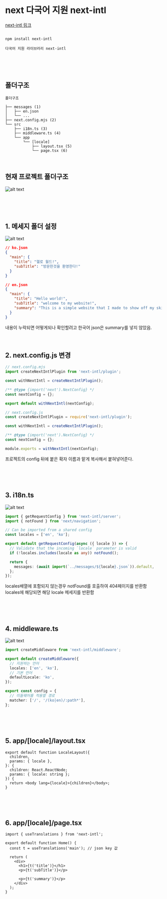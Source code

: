 # next 다국어 지원 next-intl

[next-intl 링크](https://next-intl-docs.vercel.app/docs/getting-started)

```

npm install next-intl

다국어 지원 라이브러리 next-intl

```

<br/>
<br/>
<br/>

## 폴더구조

```
폴더구조

├── messages (1)
│   ├── en.json
│   └── ...
├── next.config.mjs (2)
└── src
    ├── i18n.ts (3)
    ├── middleware.ts (4)
    └── app
        └── [locale]
            ├── layout.tsx (5)
            └── page.tsx (6)
```

<br/>

## 현재 프로젝트 폴더구조

![alt text](til1.png)

<br/>
<br/>
<br/>

## 1. 메세지 폴더 설정

![alt text](til2.png)

```json
// ko.json
{
  "main": {
    "title": "헬로 월드!",
    "subTitle": "방문한것을 환영한다!"
  }
}

// en.json
{
  "main": {
    "title": "Hello world!",
    "subTitle": "welcome to my website!",
    "summary": "This is a simple website that I made to show off my skills. I hope you like it!"
  }
}

```

내용이 누락되면 어떻게되나 확인할려고 한국어 json은 summary를 넣지 않았음.
<br/>
<br/>
<br/>

## 2. next.config.js 변경

```js
// next.config.mjs
import createNextIntlPlugin from 'next-intl/plugin';

const withNextIntl = createNextIntlPlugin();

/** @type {import('next').NextConfig} */
const nextConfig = {};

export default withNextIntl(nextConfig);
```

```js
// next.config.js
const createNextIntlPlugin = require('next-intl/plugin');

const withNextIntl = createNextIntlPlugin();

/** @type {import('next').NextConfig} */
const nextConfig = {};

module.exports = withNextIntl(nextConfig);
```

프로젝트의 config 뒤에 붙은 확자 이름과 맡게 복사해서 붙혀넣어준다.

<br/>
<br/>
<br/>

## 3. i18n.ts

![alt text](til3.png)

```ts
import { getRequestConfig } from 'next-intl/server';
import { notFound } from 'next/navigation';

// Can be imported from a shared config
const locales = ['en', 'ko'];

export default getRequestConfig(async ({ locale }) => {
  // Validate that the incoming `locale` parameter is valid
  if (!locales.includes(locale as any)) notFound();

  return {
    messages: (await import(`../messages/${locale}.json`)).default,
  };
});
```

locales배열에 포함되지 않는경우 notFound를 호출하여 404페이지를 반환함<br/>
locales에 해당되면 해당 locale 메세지를 반환함

<br/>
<br/>
<br/>

## 4. middleware.ts

![alt text](til4.png)

```ts
import createMiddleware from 'next-intl/middleware';

export default createMiddleware({
  // 지원하는 언어
  locales: ['en', 'ko'],
  // 기본 언어
  defaultLocale: 'ko',
});

export const config = {
  // 미들웨어를 적용할 경로
  matcher: ['/', '/(ko|en)/:path*'],
};
```

<br/>
<br/>
<br/>

## 5. app/[locale]/layout.tsx

```tsx
export default function LocaleLayout({
  children,
  params: { locale },
}: {
  children: React.ReactNode;
  params: { locale: string };
}) {
  return <body lang={locale}>{children}</body>;
}
```

<br/>
<br/>
<br/>

## 6. app/[locale]/page.tsx

```tsx
import { useTranslations } from 'next-intl';

export default function Home() {
  const t = useTranslations('main'); // json key 값

  return (
    <div>
      <h1>{t('title')}</h1>
      <p>{t('subTitle')}</p>

      <p>{t('summary')}</p>
    </div>
  );
}
```
